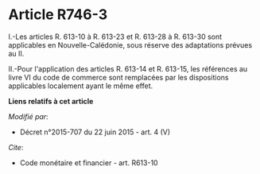 # Article R746-3

I.-Les articles R. 613-10 à R. 613-23 et R. 613-28 à R. 613-30 sont applicables en Nouvelle-Calédonie, sous réserve des
adaptations prévues au II. 

II.-Pour l'application des articles R. 613-14 et R. 613-15, les références au livre VI du code de commerce sont remplacées
par les dispositions applicables localement ayant le même effet.

**Liens relatifs à cet article**

_Modifié par_:

  - Décret n°2015-707 du 22 juin 2015 - art. 4 (V)

_Cite_:

  - Code monétaire et financier - art. R613-10
